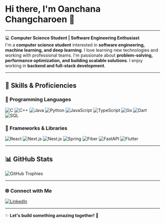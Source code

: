 # Hi there, I'm Oanchana Changcharoen 👋

---

💻 **Computer Science Student | Software Engineering Enthusiast**  
I'm a **computer science student** interested in **software engineering, machine learning, and deep learning**. I love learning new technologies and working with professional teams. I'm passionate about **problem-solving, performance optimization, and building scalable solutions**. I enjoy working in **backend and full-stack development**.

---

## 🚀 Skills & Proficiencies

### 🔹 Programming Languages
![C](https://img.shields.io/badge/C-%2300599C.svg?style=for-the-badge&logo=c&logoColor=white)
![C++](https://img.shields.io/badge/C++-%2300599C.svg?style=for-the-badge&logo=c%2B%2B&logoColor=white)
![Java](https://img.shields.io/badge/Java-%23ED8B00.svg?style=for-the-badge&logo=java&logoColor=white)
![Python](https://img.shields.io/badge/Python-%233776AB.svg?style=for-the-badge&logo=python&logoColor=white)
![JavaScript](https://img.shields.io/badge/JavaScript-%23F7DF1E.svg?style=for-the-badge&logo=javascript&logoColor=black)
![TypeScript](https://img.shields.io/badge/TypeScript-%23007ACC.svg?style=for-the-badge&logo=typescript&logoColor=white)
![Go](https://img.shields.io/badge/Go-%2300ADD8.svg?style=for-the-badge&logo=go&logoColor=white)
![Dart](https://img.shields.io/badge/Dart-%230175C2.svg?style=for-the-badge&logo=dart&logoColor=white)
![SQL](https://img.shields.io/badge/SQL-%2300f.svg?style=for-the-badge&logo=mysql&logoColor=white)

### 🔹 Frameworks & Libraries
![React](https://img.shields.io/badge/React-%2361DAFB.svg?style=for-the-badge&logo=react&logoColor=black)
![Next.js](https://img.shields.io/badge/Next.js-%23000000.svg?style=for-the-badge&logo=nextdotjs&logoColor=white)
![Nest.js](https://img.shields.io/badge/Nest.js-%23E0234E.svg?style=for-the-badge&logo=nestjs&logoColor=white)
![Spring](https://img.shields.io/badge/Spring-%236DB33F.svg?style=for-the-badge&logo=spring&logoColor=white)
![Fiber](https://img.shields.io/badge/Fiber-%2300ADD8.svg?style=for-the-badge&logo=fiber&logoColor=white)
![FastAPI](https://img.shields.io/badge/FastAPI-%23009688.svg?style=for-the-badge&logo=fastapi&logoColor=white)
![Flutter](https://img.shields.io/badge/Flutter-%2302569B.svg?style=for-the-badge&logo=flutter&logoColor=white)

---

## 📊 GitHub Stats

![GitHub Trophies](https://github-profile-trophy.vercel.app/?username=Unchana19&theme=darkhub)

---

### 🌐 Connect with Me
[![LinkedIn](https://img.shields.io/badge/LinkedIn-Connect-blue?style=for-the-badge&logo=linkedin)](https://linkedin.com/in/oanchana-changcharoen-b57005308)  

---

✨ **Let's build something amazing together!** 🚀
